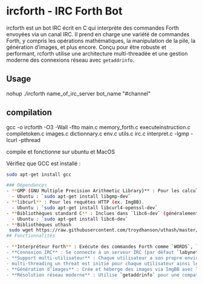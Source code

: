 # ircforth - IRC Forth Bot

ircforth est un bot IRC écrit en C qui interprète des commandes Forth envoyées via un canal IRC. Il prend en charge une variété de commandes Forth, y compris les opérations mathématiques, la manipulation de la pile, la génération d’images, et plus encore. Conçu pour être robuste et performant, rcforth utilise une architecture multi-threadée et une gestion moderne des connexions réseau avec `getaddrinfo`.

## Usage

nohup ./ircforth name_of_irc_server bot_name "#channel"

## compilation

gcc -o ircforth -O3 -Wall -flto main.c memory_forth.c executeinstruction.c compiletoken.c images.c dictionnary.c env.c utils.c irc.c interpret.c -lgmp -lcurl -pthread 

compile et fonctionne sur ubuntu et MacOS 

Vérifiez que GCC est installé :
```bash
sudo apt-get install gcc

### Dépendances
- **GMP (GNU Multiple Precision Arithmetic Library)** : Pour les calculs sur grands nombres.
  - Ubuntu : `sudo apt-get install libgmp-dev`
- **libcurl** : Pour les requêtes HTTP (ex. ImgBB).
  - Ubuntu : `sudo apt-get install libcurl4-openssl-dev`
- **Bibliothèques standard C** : Inclues dans `libc6-dev` (généralement déjà installé).
  - Ubuntu : `sudo apt-get install libc6-dev`
- **Bibliothèques uthash  
 sudo wget https://raw.githubusercontent.com/troydhanson/uthash/master/src/uthash.h -O /usr/include/uthash.h
## Fonctionnalités

- **Interpréteur Forth** : Exécute des commandes Forth comme `WORDS`, `5 3 +`, `NUM-TO-BIN`, ou `" monster" IMAGE ( need a space after " ) .
- **Connexion IRC** : Se connecte à un serveur IRC (par défaut `labynet.fr`) et rejoint un canal (par défaut `#labynet`).
- **Support multi-utilisateur** : Chaque utilisateur a son propre environnement Forth indépendant.
- multi-threading un threat est initié pour chaque utilisateur ainsi les appels sont non-blocants
- **Génération d’images** : Crée et héberge des images via ImgBB avec la commande `IMAGE`.
- **Résolution réseau moderne** : Utilise `getaddrinfo` pour une compatibilité IPv4/IPv6.

 
